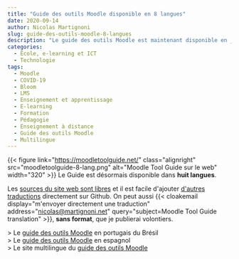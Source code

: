 ```yaml
---
title: "Guide des outils Moodle disponible en 8 langues"
date: 2020-09-14
author: Nicolas Martignoni
slug: guide-des-outils-moodle-8-langues
description: "Le guide des outils Moodle est maintenant disponible en __huit langues__ : une version en __portugais du Brésil__ et en __espagnol__ ont été offertes par la communauté des utilisateurs de Moodle."
categories:
  - École, e-learning et ICT
  - Technologie
tags:
  - Moodle
  - COVID-19
  - Bloom
  - LMS
  - Enseignement et apprentissage
  - E-learning
  - Formation
  - Pédagogie
  - Enseignement à distance
  - Guide des outils Moodle
  - Multilingue
---
```

{{< figure link="https://moodletoolguide.net/" class="alignright" src="moodletoolguide-8-lang.png" alt="Moodle Tool Guide sur le web" width="320" >}}
Le Guide est désormais disponible dans __huit langues__.

Les [sources du site web sont libres][sources] et il est facile d'ajouter [d'autres traductions][traductions] directement sur Github. On peut aussi {{< cloakemail display="m'envoyer directement une traduction" address="nicolas@martignoni.net" query="subject=Moodle Tool Guide translation" >}}, __sans format__, que je publierai volontiers.

&gt; Le [guide des outils Moodle][pt-br] en portugais du Brésil<br />
&gt; Le [guide des outils Moodle][es] en espagnol<br />
&gt; Le site multilingue du [guide des outils Moodle][guide]

  [es]: https://moodletoolguide.net/es/
  [pt-br]: https://moodletoolguide.net/pt-br/
  [guide]: https://moodletoolguide.net/
  [sources]: https://github.com/martignoni/moodle-tool-guide
  [traductions]: https://github.com/martignoni/moodle-tool-guide/tree/master/data/toolguide

<!--more-->
